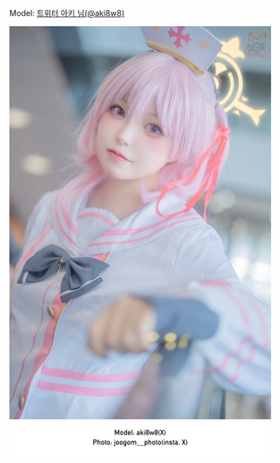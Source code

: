 ﻿---
dddd: 2023.12.16 서코
nickname: 아키
sns_type: x
sns_id: aki8w8
---

<a name="aki8w8"></a>
Model: <a href="https://x.com/aki8w8" target="_blank">트위터 아키 님(@aki8w8)</a>

![590DF96B-05CF-460E-B0EE-8ADF46459B4D.jpg](/assets/img/2023/12-16/590DF96B-05CF-460E-B0EE-8ADF46459B4D.jpg)